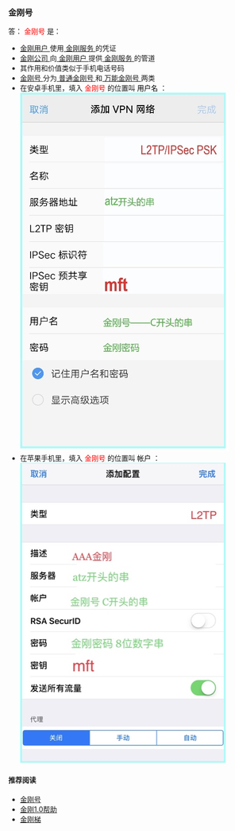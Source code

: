 ### 金刚号

答：<font color="Red"> 金刚号 </font>是：

- [ 金刚用户 ](https://a2zitpro.github.io/web/kkuser)使用[ 金刚服务 ](https://a2zitpro.github.io/web/kkservices)的凭证
- [ 金刚公司 ](https://a2zitpro.github.io/web/a2zitpro)向[ 金刚用户 ](https://a2zitpro.github.io/web/kkuser)提供[ 金刚服务 ](https://a2zitpro.github.io/web/kkservices)的管道
- 其作用和价值类似于手机电话号码
- [ 金刚号 ](https://a2zitpro.github.io/web/kkid)分为[ 普通金刚号 ](https://a2zitpro.github.io/web/singlepurposekkid)和[ 万能金刚号 ](https://a2zitpro.github.io/web/multipurposekkid)两类
- 在安卓手机里，填入<font color="Red"> 金刚号 </font>的位置叫<font color="Black"> 用户名 </font>：<br>
![image](B073B1E6-B647-48FA-8931-35923C5EA54F.jpeg)<br>
- 在苹果手机里，填入<font color="Red"> 金刚号 </font>的位置叫<font color="Black"> 帐户 </font>：<br>
![image](24491F5B-F762-4C61-AB73-50B2F409CF92.jpeg)<br>

#### 推荐阅读

- [金刚号](https://a2zitpro.github.io/web/list_kkid)
- [金刚1.0帮助](https://a2zitpro.github.io/web/list_helpkkvpn1.0)
- [金刚梯](https://a2zitpro.github.io/web/dlb)
